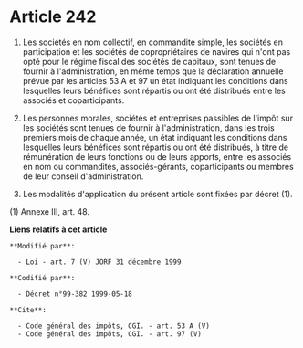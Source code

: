 # Article 242

1. Les sociétés en nom collectif, en commandite simple, les sociétés en participation et les sociétés de copropriétaires de
navires qui n'ont pas opté pour le régime fiscal des sociétés de capitaux, sont tenues de fournir à l'administration, en même
temps que la déclaration annuelle prévue par les articles 53 A et 97 un état indiquant les conditions dans lesquelles leurs
bénéfices sont répartis ou ont été distribués entre les associés et coparticipants. 

2. Les personnes morales, sociétés et entreprises passibles de l'impôt sur les sociétés sont tenues de fournir à
l'administration, dans les trois premiers mois de chaque année, un état indiquant les conditions dans lesquelles leurs
bénéfices sont répartis ou ont été distribués, à titre de rémunération de leurs fonctions ou de leurs apports, entre les
associés en nom ou commandités, associés-gérants, coparticipants ou membres de leur conseil d'administration. 

3. Les modalités d'application du présent article sont fixées par décret (1). 

(1) Annexe III, art. 48.

**Liens relatifs à cet article**

	**Modifié par**:

	  - Loi - art. 7 (V) JORF 31 décembre 1999

	**Codifié par**:

	  - Décret n°99-382 1999-05-18

	**Cite**:

	  - Code général des impôts, CGI. - art. 53 A (V)
	  - Code général des impôts, CGI. - art. 97 (V)
